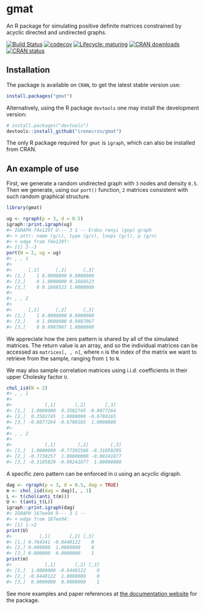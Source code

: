 <!-- README.md is generated from README.Rmd. Please edit that file -->

# gmat

An R package for simulating positive definite matrices constrained by
acyclic directed and undirected graphs.

[![Build
Status](https://travis-ci.com/irenecrsn/gmat.svg?branch=master)](https://travis-ci.com/irenecrsn/gmat)
[![codecov](https://codecov.io/gh/irenecrsn/gmat/branch/dev/graph/badge.svg)](https://codecov.io/gh/irenecrsn/gmat)
[![Lifecycle:
maturing](https://img.shields.io/badge/lifecycle-maturing-blue.svg)](https://www.tidyverse.org/lifecycle/#maturing)
[![CRAN
downloads](http://cranlogs.r-pkg.org/badges/grand-total/gmat)](https://CRAN.R-project.org/package=gmat)
[![CRAN
status](http://www.r-pkg.org/badges/version/gmat)](https://CRAN.R-project.org/package=gmat)

## Installation

The package is available on `CRAN`, to get the latest stable version
use:

``` r
install.packages("gmat")
```

Alternatively, using the R package `devtools` one may install the
development version:

``` r
# install.packages("devtools")
devtools::install_github("irenecrsn/gmat")
```

The only R package required for `gmat` is `igraph`, which can also be
installed from CRAN.

## An example of use

First, we generate a random undirected graph with `3` nodes and density
`0.5`. Then we generate, using our `port()` function, `2` matrices
consistent with such random graphical structure.

``` r
library(gmat)

ug <- rgraph(p = 3, d = 0.5)
igraph::print.igraph(ug)
#> IGRAPH f4e129f U--- 3 1 -- Erdos renyi (gnp) graph
#> + attr: name (g/c), type (g/c), loops (g/l), p (g/n)
#> + edge from f4e129f:
#> [1] 2--3
port(N = 2, ug = ug)
#> , , 1
#> 
#>      [,1]      [,2]      [,3]
#> [1,]    1 0.0000000 0.0000000
#> [2,]    0 1.0000000 0.1668523
#> [3,]    0 0.1668523 1.0000000
#> 
#> , , 2
#> 
#>      [,1]      [,2]      [,3]
#> [1,]    1 0.0000000 0.0000000
#> [2,]    0 1.0000000 0.9987067
#> [3,]    0 0.9987067 1.0000000
```

We appreciate how the zero pattern is shared by all of the simulated
matrices. The return value is an array, and so the individual matrices
can be accessed as `matrices[, , n]`, where `n` is the index of the
matrix we want to retrieve from the sample, ranging from `1` to `N`.

We may also sample correlation matrices using i.i.d. coefficients in
their upper Cholesky factor `U`.

``` r
chol_iid(N = 2)
#> , , 1
#> 
#>            [,1]       [,2]       [,3]
#> [1,]  1.0000000  0.3582745 -0.8077264
#> [2,]  0.3582745  1.0000000 -0.6780165
#> [3,] -0.8077264 -0.6780165  1.0000000
#> 
#> , , 2
#> 
#>            [,1]        [,2]        [,3]
#> [1,]  1.0000000 -0.77302566 -0.31058295
#> [2,] -0.7730257  1.00000000 -0.09241877
#> [3,] -0.3105829 -0.09241877  1.00000000
```

A specific zero pattern can be enforced in `U` using an acyclic digraph.

``` r
dag <- rgraph(p = 3, d = 0.5, dag = TRUE)
m <- chol_iid(dag = dag)[, , 1]
L <- t(chol(anti_t(m)))
U <- t(anti_t(L))
igraph::print.igraph(dag)
#> IGRAPH 167ee94 D--- 3 1 -- 
#> + edge from 167ee94:
#> [1] 1->2
print(U)
#>          [,1]       [,2] [,3]
#> [1,] 0.764341 -0.6448122    0
#> [2,] 0.000000  1.0000000    0
#> [3,] 0.000000  0.0000000    1
print(m)
#>            [,1]       [,2] [,3]
#> [1,]  1.0000000 -0.6448122    0
#> [2,] -0.6448122  1.0000000    0
#> [3,]  0.0000000  0.0000000    1
```

See more examples and paper references at [the documentation
website](https://irenecrsn.github.io/gmat/) for the package.
